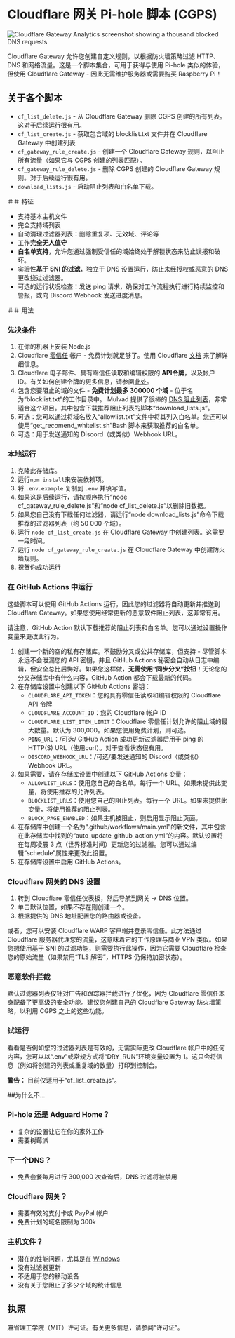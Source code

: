 # Cloudflare 网关 Pi-hole 脚本 (CGPS)
![Cloudflare Gateway Analytics screenshot showing a thousand blocked DNS requests](.github/images/gateway_analytics.png)

Cloudflare Gateway 允许您创建自定义规则，以根据防火墙策略过滤 HTTP、DNS 和网络流量。这是一个脚本集合，可用于获得与使用 Pi-hole 类似的体验，但使用 Cloudflare Gateway - 因此无需维护服务器或需要购买 Raspberry Pi！

## 关于各个脚本

- `cf_list_delete.js` - 从 Cloudflare Gateway 删除 CGPS 创建的所有列表。这对于后续运行很有用。
- `cf_list_create.js` - 获取包含域的 blocklist.txt 文件并在 Cloudflare Gateway 中创建列表
- `cf_gateway_rule_create.js` - 创建一个 Cloudflare Gateway 规则，以阻止所有流量（如果它与 CGPS 创建的列表匹配）。
- `cf_gateway_rule_delete.js` - 删除 CGPS 创建的 Cloudflare Gateway 规则。对于后续运行很有用。
- `download_lists.js` - 启动阻止列表和白名单下载。

＃＃ 特征

- 支持基本主机文件
- 完全支持域列表
- 自动清理过滤器列表：删除重复项、无效域、评论等
- 工作**完全无人值守**
- **白名单支持**，允许您通过强制受信任的域始终处于解锁状态来防止误报和破坏。
- 实验性**基于 SNI 的过滤**，独立于 DNS 设置运行，防止未经授权或恶意的 DNS 更改绕过过滤器。
- 可选的运行状况检查：发送 ping 请求，确保对工作流程执行进行持续监控和警报，或向 Discord Webhook 发送进度消息。

＃＃ 用法

### 先决条件

1. 在你的机器上安装 Node.js
2. Cloudflare [零信任](https://one.dash.cloudflare.com/) 帐户 - 免费计划就足够了。使用 Cloudflare [文档](https://developers.cloudflare.com/cloudflare-one/) 来了解详细信息。
3. Cloudflare 电子邮件、具有零信任读取和编辑权限的 **API令牌**，以及帐户 ID。有关如何创建令牌的更多信息，请参阅[此处](https://github.com/mrrfv/cloudflare-gateway-pihole-scripts/blob/main/extended_guide.md#cloudflare_api_token)。
4. 包含您要阻止的域的文件 - **免费计划最多 300000 个域** - 位于名为“blocklist.txt”的工作目录中。 Mulvad 提供了很棒的 [DNS 阻止列表](https://github.com/mulvad/dns-blocklists)，非常适合这个项目。其中包含下载推荐阻止列表的脚本“download_lists.js”。
5. 可选：您可以通过将域名放入“allowlist.txt”文件中将其列入白名单。您还可以使用“get_recomend_whitelist.sh”Bash 脚本来获取推荐的白名单。
6. 可选：用于发送通知的 Discord（或类似）Webhook URL。

### 本地运行

1. 克隆此存储库。
2. 运行`npm install`来安装依赖项。
3. 将 `.env.example` 复制到 `.env` 并填写值。
4. 如果这是后续运行，请按顺序执行“node cf_gateway_rule_delete.js”和“node cf_list_delete.js”以删除旧数据。
5. 如果您自己没有下载任何过滤器，请运行“node download_lists.js”命令下载推荐的过滤器列表（约 50 000 个域）。
6. 运行 `node cf_list_create.js` 在 Cloudflare Gateway 中创建列表。这需要一段时间。
7. 运行 `node cf_gateway_rule_create.js` 在 Cloudflare Gateway 中创建防火墙规则。
8. 祝贺你成功运行
### 在 GitHub Actions 中运行

这些脚本可以使用 GitHub Actions 运行，因此您的过滤器将自动更新并推送到 Cloudflare Gateway。如果您使用经常更新的恶意软件阻止列表，这非常有用。

请注意，GitHub Action 默认下载推荐的阻止列表和白名单。您可以通过设置操作变量来更改此行为。

1. 创建一个新的空的私有存储库。不鼓励分叉或公共存储库，但支持 - 尽管脚本永远不会泄漏您的 API 密钥，并且 GitHub Actions 秘密会自动从日志中编辑，但安全总比后悔好。如果您这样做，**无需使用“同步分叉”按钮**！无论您的分叉存储库中有什么内容，GitHub Action 都会下载最新的代码。
2. 在存储库设置中创建以下 GitHub Actions 密钥：
   - `CLOUDFLARE_API_TOKEN`：您的具有零信任读取和编辑权限的 Cloudflare API 令牌
   - `CLOUDFLARE_ACCOUNT_ID`：您的 Cloudflare 帐户 ID
   - `CLOUDFLARE_LIST_ITEM_LIMIT`：Cloudflare 零信任计划允许的阻止域的最大数量。默认为 300,000。如果您使用免费计划，则可选。
   - `PING_URL`：/可选/ GitHub Action 成功更新过滤器后用于 ping 的 HTTP(S) URL（使用curl）。对于查看状态很有用。
   - `DISCORD_WEBHOOK_URL`：/可选/要发送通知的 Discord（或类似）Webhook URL。
3. 如果需要，请在存储库设置中创建以下 GitHub Actions 变量：
   - `ALLOWLIST_URLS`：使用您自己的白名单。每行一个 URL。如果未提供此变量，将使用推荐的允许列表。
   - `BLOCKLIST_URLS`：使用您自己的阻止列表。每行一个 URL。如果未提供此变量，将使用推荐的阻止列表。
   - `BLOCK_PAGE_ENABLED`：如果主机被阻止，则启用显示阻止页面。
4. 在存储库中创建一个名为“.github/workflows/main.yml”的新文件，其中包含在此存储库中找到的“auto_update_github_action.yml”的内容。默认设置将在每周凌晨 3 点（世界标准时间）更新您的过滤器。您可以通过编辑“schedule”属性来更改此设置。
5. 在存储库设置中启用 GitHub Actions。

### Cloudflare 网关的 DNS 设置

1. 转到 Cloudflare 零信任仪表板，然后导航到网关 -> DNS 位置。
2. 单击默认位置，如果不存在则创建一个。
3. 根据提供的 DNS 地址配置您的路由器或设备。

或者，您可以安装 Cloudflare WARP 客户端并登录零信任。此方法通过 Cloudflare 服务器代理您的流量，这意味着它的工作原理与商业 VPN 类似。如果您想使用基于 SNI 的过滤功能，则需要执行此操作，因为它需要 Cloudflare 检查您的原始流量（如果禁用“TLS 解密”，HTTPS 仍保持加密状态）。

### 恶意软件拦截

默认过滤器列表仅针对广告和跟踪器拦截进行了优化，因为 Cloudflare 零信任本身配备了更高级的安全功能。建议您创建自己的 Cloudflare Gateway 防火墙策略，以利用 CGPS 之上的这些功能。

### 试运行

看看是否例如您的过滤器列表是有效的，无需实际更改 Cloudflare 帐户中的任何内容，您可以以“.env”或常规方式将“DRY_RUN”环境变量设置为 1。这只会将信息（例如将创建的列表或重复域的数量）打印到控制台。

**警告：** 目前仅适用于“cf_list_create.js”。

<!-- markdownlint-disable-next-line MD026 -->
##为什么不...

### Pi-hole 还是 Adguard Home？

- 复杂的设置让它在你的家外工作
- 需要树莓派

### 下一个DNS？

- 免费套餐每月进行 300,000 次查询后，DNS 过滤将被禁用

### Cloudflare 网关？

- 需要有效的支付卡或 PayPal 帐户
- 免费计划的域名限制为 300k

### 主机文件？

- 潜在的性能问题，尤其是在 [Windows](https://github.com/StevenBlack/hosts/issues/93)
- 没有过滤器更新
- 不适用于您的移动设备
- 没有关于您阻止了多少个域的统计信息

## 执照

麻省理工学院（MIT）许可证。有关更多信息，请参阅“许可证”。
